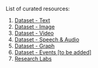 List of curated resources:
<ol>
    <li/> <a href="https://darylcs37.github.io/resources/listing_data_text.htm"> Dataset - Text </a>
    <li/> <a href="https://darylcs37.github.io/resources/listing_data_image.htm"> Dataset - Image </a>
    <li/> <a href="https://darylcs37.github.io/resources/listing_data_video.htm"> Dataset - Video </a>
    <li/> <a href="https://darylcs37.github.io/resources/listing_data_speech.htm"> Dataset - Speech & Audio </a>
    <li/> <a href="https://darylcs37.github.io/resources/listing_data_graph.htm"> Dataset - Graph </a>
    <li/> <a href="#"> Dataset - Events [to be added] </a>
    <li/> <a href="https://darylcs37.github.io/resources/listing_research labs.htm"> Research Labs </a>
</ol>
